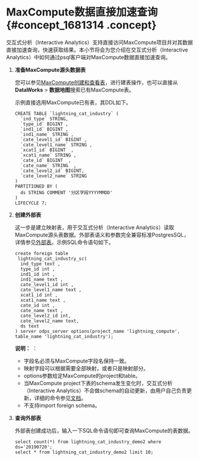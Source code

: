 # MaxCompute数据直接加速查询 {#concept_1681314 .concept}

交互式分析（Interactive Analytics）支持直接访问MaxCompute项目并对其数据直接加速查询，快速获取结果。本小节将会为您介绍在交互式分析（Interactive Analytics）中如何通过psql客户端对MaxCompute数据直接加速查询。

1.  **准备MaxCompute源头数据表** 

    您可以参见[MaxCompute创建和查看表](https://help.aliyun.com/document_detail/27808.html?spm=a2c4g.11186623.6.589.613b2b17lT7Dsr)，进行建表操作，也可以直接从**DataWorks** \> **数据地图**搜索已有MaxCompute表。

    示例直接选用MaxCompute已有表，其DDL如下。

    ``` {#codeblock_6dp_m4h_8k6}
    CREATE TABLE `lightning_cat_industry` (
      `ind_type` STRING,
      `type_id` BIGINT ,
      `ind1_id` BIGINT ,
      `ind1_name` STRING ,
      `cate_level1_id` BIGINT ,
      `cate_level1_name` STRING ,
      `xcat1_id` BIGINT  ,
      `xcat1_name` STRING ,
      `cate_id` BIGINT  ,
      `cate_name` STRING  ,
      `cate_level2_id` BIGINT,
      `cate_level2_name` STRING 
    )
    PARTITIONED BY (
      ds STRING COMMENT '分区字段YYYYMMDD'
    )
    LIFECYCLE 7;
    ```

2.  **创建外部表** 

    这一步是建立映射表，用于交互式分析（Interactive Analytics）读取MaxCompute源头表数据。外部表语义和参数完全兼容标准PostgresSQL，详情参见[外部表](../../../../cn.zh-CN/用户指南/SQL参考/DDL/外部表.md#)。示例SQL命令语句如下。

    ``` {#codeblock_zg6_tes_sky}
    create foreign table
     lightning_cat_industry_sc(
      ind_type text ,
      type_id int ,
      ind1_id int ,
      ind1_name text ,
      cate_level1_id int ,
      cate_level1_name text ,
      xcat1_id int ,
      xcat1_name text ,
      cate_id int ,
      cate_name text ,
      cate_level2_id int,
      cate_level2_name text,
      ds text
    ) server odps_server options(project_name 'lightning_compute', table_name 'lightning_cat_industry');
    ```

    **说明：** ：

    -   字段名必须与MaxCompute字段名保持一致。
    -   映射字段可以根据需要全部映射，或者只是映射部分。
    -   options参数给定MaxCompute的project和table。
    -   当MaxCompute project下表的schema发生变化时，交互式分析（Interactive Analytics）不会做schema的自动更新，由用户自己负责更新，详细的命令参见[文档](https://www.postgresql.org/docs/11/sql-alterforeigntable.html)。
    -   不支持import foreign schema。
3.  **查询外部表** 

    外部表创建成功后，输入一下SQL命令语句即可查询MaxCompute的表数据。

    ``` {#codeblock_mkj_xgz_p1d}
    select count(*) from lightning_cat_industry_demo2 where ds='20190720';
    select * from lightning_cat_industry_demo2 limit 10;
    ```


